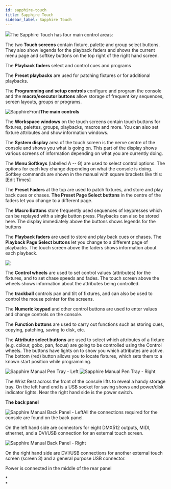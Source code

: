 ```yaml
---
id: sapphire-touch 
title: Sapphire Touch
sidebar_label: Sapphire Touch
---
```


![](/docs/images/image13.jpeg)The Sapphire Touch has four main control
areas:

The two **Touch screens** contain fixture, palette and group select
buttons. They also show legends for the playback faders and shows the
current menu page and softkey buttons on the top right of the right hand
screen.

The **Playback faders** select and control cues and programs

The **Preset playbacks** are used for patching fixtures or for
additional playbacks.

The **Programming and setup controls** configure and program the console
and the **macro/executor buttons** allow storage of frequent key
sequences, screen layouts, groups or programs.

![SapphireFront](/docs/images/image15.jpeg)**The main controls**

The **Workspace windows** on the touch screens contain touch buttons for
fixtures, palettes, groups, playbacks, macros and more. You can also set
fixture attributes and show information windows.

The **System display** area of the touch screen is the nerve centre of
the console and shows you what is going on. This part of the display
shows various screens of information depending on what you are currently
doing.

The **Menu Softkeys** (labelled A -- G) are used to select control
options. The options for each key change depending on what the console
is doing. Softkey commands are shown in the manual with square brackets
like this: \[Edit Times\]

The **Preset Faders** at the top are used to patch fixtures, and store
and play back cues or chases. **The Preset Page Select buttons** in the
centre of the faders let you change to a different page.

The **Macro Buttons** store frequently used sequences of keypresses
which can be replayed with a single button press. Playbacks can also be
stored here. The display immediately above the buttons shows legends for
the buttons

The **Playback faders** are used to store and play back cues or chases.
The **Playback Page Select buttons** let you change to a different page
of playbacks. The touch screen above the faders shows information about
each playback.

![](/docs/images/image16.jpeg)

The **Control wheels** are used to set control values (attributes) for
the fixtures, and to set chase speeds and fades. The touch screen above
the wheels shows information about the attributes being controlled.

The **trackball** controls pan and tilt of fixtures, and can also be
used to control the mouse pointer for the screens.

The **Numeric keypad** and other control buttons are used to enter
values and change controls on the console.

The **Function buttons** are used to carry out functions such as storing
cues, copying, patching, saving to disk, etc.

The **Attribute select buttons** are used to select which attributes of
a fixture (e.g. colour, gobo, pan, focus) are going to be controlled
using the Control wheels. The buttons have lights on to show you which
attributes are active. The bottom (red) button allows you to locate
fixtures, which sets them to a known start position while programming.

![Sapphire Manual Pen Tray -
Left](/docs/images/image18.jpeg) ![Sapphire Manual Pen Tray -
Right](/docs/images/image19.jpeg)

The Wrist Rest across the front of the console lifts to reveal a handy
storage tray. On the left hand end is a USB socket for saving shows and
power/disk indicator lights. Near the right hand side is the power
switch.

**The back panel**

![Sapphire Manual Back Panel -
Left](/docs/images/image20.jpeg)All the connections required for the
console are found on the back panel.

On the left hand side are connectors for eight DMX512 outputs, MIDI,
ethernet, and a DVI/USB connection for an external touch screen.

![Sapphire Manual Back Panel -
Right](/docs/images/image21.jpeg)

On the right hand side are DVI/USB connections for another external
touch screen (screen 3) and a general purpose USB connector.

Power is connected in the middle of the rear panel

*\
*


